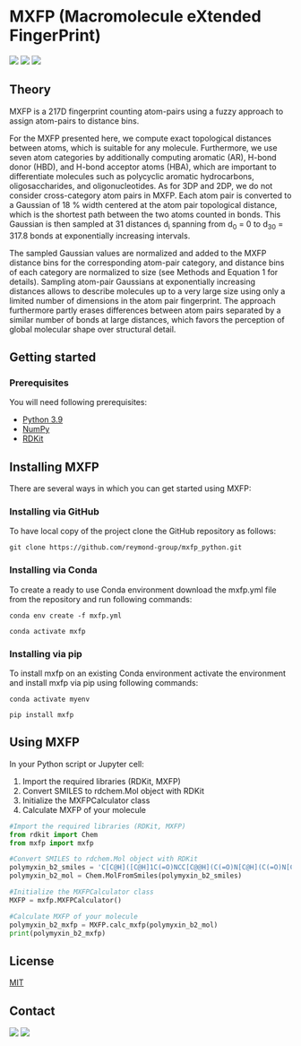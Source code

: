 # **MXFP** (**M**acromolecule e**X**tended **F**inger**P**rint)

<img src="https://img.shields.io/pypi/v/mxfp?color=success&label=Version&style=flat-square"/> <img src="https://img.shields.io/badge/Python-3.9-blue?style=flat-square"/> <img src="https://img.shields.io/badge/License-MIT-yellow?style=flat-square"/>

## Theory

MXFP is a 217D fingerprint counting atom-pairs using a fuzzy approach to assign atom-pairs to distance bins.

For the MXFP presented here, we compute exact topological distances between atoms, which is suitable for any molecule. Furthermore, we use seven atom categories by additionally computing aromatic (AR), H-bond donor (HBD), and H-bond acceptor atoms (HBA), which are important to differentiate molecules such as polycyclic aromatic hydrocarbons, oligosaccharides, and oligonucleotides. As for 3DP and 2DP, we do not consider cross-category atom pairs in MXFP. Each atom pair is converted to a Gaussian of 18 % width centered at the atom pair topological distance, which is the shortest path between the two atoms counted in bonds. This Gaussian is then sampled at 31 distances d<sub>i</sub> spanning from d<sub>0</sub> = 0 to d<sub>30</sub> = 317.8 bonds at exponentially increasing intervals. 


The sampled Gaussian values are normalized and added to the MXFP distance bins for the corresponding atom-pair category, and distance bins of each category are normalized to size (see Methods and Equation 1 for details). Sampling atom-pair Gaussians at exponentially increasing distances allows to describe molecules up to a very large size using only a limited number of dimensions in the atom pair fingerprint. The approach furthermore partly erases differences between atom pairs separated by a similar number of bonds at large distances, which favors the perception of global molecular shape over structural detail.

## Getting started

### Prerequisites

You will need following prerequisites: 

* [Python 3.9](https://www.python.org)
* [NumPy](https://numpy.org)
* [RDKit](https://www.rdkit.org)

## Installing MXFP

There are several ways in which you can get started using MXFP:

### **Installing via GitHub**

To have local copy of the project clone the GitHub repository as follows:

```console
git clone https://github.com/reymond-group/mxfp_python.git
```

### **Installing via Conda**

To create a ready to use Conda environment download the mxfp.yml file from the repository and run following commands:

```console
conda env create -f mxfp.yml
```

```console
conda activate mxfp
```

### **Installing via pip**

To install mxfp on an existing Conda environment activate the environment and install mxfp via pip using following commands:

```console
conda activate myenv
```

```console
pip install mxfp
```

## Using MXFP

In your Python script or Jupyter cell:

1. Import the required libraries (RDKit, MXFP)
2. Convert SMILES to rdchem.Mol object with RDKit
3. Initialize the MXFPCalculator class
4. Calculate MXFP of your molecule

```python
#Import the required libraries (RDKit, MXFP)
from rdkit import Chem
from mxfp import mxfp

#Convert SMILES to rdchem.Mol object with RDKit
polymyxin_b2_smiles = 'C[C@H]([C@H]1C(=O)NCC[C@@H](C(=O)N[C@H](C(=O)N[C@@H](C(=O)N[C@H](C(=O)N[C@H](C(=O)N[C@H](C(=O)N1)CCN)CCN)CC(C)C)CC2=CC=CC=C2)CCN)NC(=O)[C@H](CCN)NC(=O)[C@H]([C@@H](C)O)NC(=O)[C@H](CCN)NC(=O)CCCCC(C)C)O'
polymyxin_b2_mol = Chem.MolFromSmiles(polymyxin_b2_smiles)

#Initialize the MXFPCalculator class
MXFP = mxfp.MXFPCalculator()

#Calculate MXFP of your molecule
polymyxin_b2_mxfp = MXFP.calc_mxfp(polymyxin_b2_mol)
print(polymyxin_b2_mxfp)
```

## License
[MIT](https://choosealicense.com/licenses/mit/)

## Contact

<img src="https://img.shields.io/twitter/follow/reymondgroup?style=social"/> 
<img src="https://img.shields.io/twitter/follow/markusorsi?style=social"/>